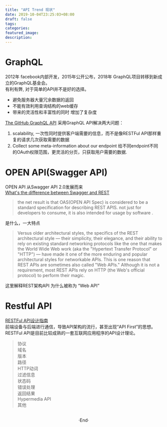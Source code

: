 ```yaml
---
title: "API Trend 现状"
date: 2019-10-04T23:25:03+08:00
draft: false
tags: 
categories: 
featured_image: 
description: 
---
```

# GraphQL
2012年 facebook内部开发，2015年公开公布，2018年 GraphQL项目转移到新成立的GraphQL基金会。   
有利有弊, 对于简单的API并不是好的选择。

- 避免服务器大量冗余数据的返回
- 不能有效利用查询结构的web缓存
- 带来的灵活性和丰富性的同时 增加了复杂度

[The GitHub GraphQL API](https://github.blog/2016-09-14-the-github-graphql-api/) 采用GraphQL API解决两大问题：   

1. scalability, 一次性同时提供客户端需要的信息，而不是像RESTFul API那样重复的请求几次获取需要的数据
2. Collect some meta-information about our endpoint  给不同endpoint不同的OAuth权限范围，更灵活的分页，只获取用户需要的数据.  

# OPEN API(Swagger API)
OPEN API 从Swagger API 2.0发展而来   
[What's the difference between Swagger and REST](https://www.programmableweb.com/news/whats-difference-between-rest-and-swagger/analysis/2018/08/06)  

> the net result is that OAS(OPEN API Spec) is considered to be a standard specification  for describing REST APIS. not just for developers to consume, it is also intended for usage by software . 

是什么，一大特点  

> Versus older architectural styles, the specifics of the REST architectural style — their simplicity, their elegance, and their ability to rely on existing standard networking protocols like the one that makes the World Wide Web work (aka the "Hypertext Transfer Protocol" or "HTTP") — have made it one of the more enduring and popular architectural styles for networkable APIs. This is one reason that REST APIs are sometimes also called "Web APIs." Although it is not a requirement, most REST APIs rely on HTTP (the Web's official protocol) to perform their magic.

这里解释REST架构API 为什么被称为 “Web API”  

# Restful API
[RESTFul API设计指南](http://www.ruanyifeng.com/blog/2014/05/restful_api.html)  
前端设备与后端进行通信，导致API架构的流行，甚至出现“API First”的思想。  
RESTFul API是目前比较成熟的一套互联网应用程序的API设计理论。

> 协议  
域名  
版本  
路径  
HTTP动词  
过滤信息  
状态码  
错误处理  
返回结果  
Hypermedia API  
其他  







<br>

<center>  ·End·  </center>
